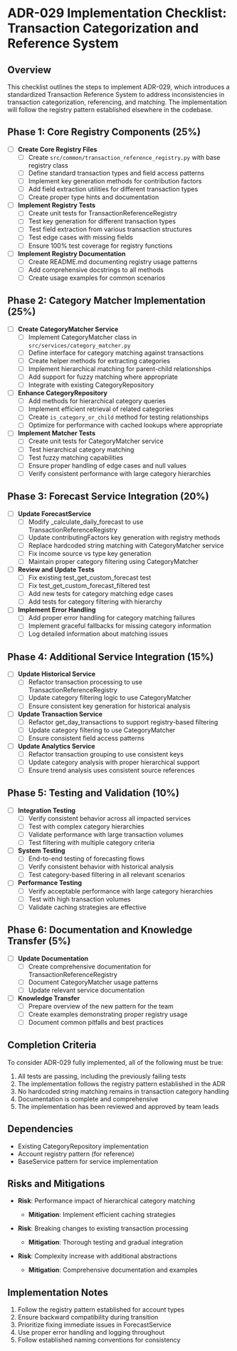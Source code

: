 # ADR-029 Implementation Checklist: Transaction Categorization and Reference System

## Overview

This checklist outlines the steps to implement ADR-029, which introduces a standardized Transaction Reference System to address inconsistencies in transaction categorization, referencing, and matching. The implementation will follow the registry pattern established elsewhere in the codebase.

## Phase 1: Core Registry Components (25%)

- [ ] **Create Core Registry Files**
  - [ ] Create `src/common/transaction_reference_registry.py` with base registry class
  - [ ] Define standard transaction types and field access patterns
  - [ ] Implement key generation methods for contribution factors
  - [ ] Add field extraction utilities for different transaction types
  - [ ] Create proper type hints and documentation

- [ ] **Implement Registry Tests**
  - [ ] Create unit tests for TransactionReferenceRegistry
  - [ ] Test key generation for different transaction types
  - [ ] Test field extraction from various transaction structures
  - [ ] Test edge cases with missing fields
  - [ ] Ensure 100% test coverage for registry functions

- [ ] **Implement Registry Documentation**
  - [ ] Create README.md documenting registry usage patterns
  - [ ] Add comprehensive docstrings to all methods
  - [ ] Create usage examples for common scenarios

## Phase 2: Category Matcher Implementation (25%)

- [ ] **Create CategoryMatcher Service**
  - [ ] Implement CategoryMatcher class in `src/services/category_matcher.py`
  - [ ] Define interface for category matching against transactions
  - [ ] Create helper methods for extracting categories
  - [ ] Implement hierarchical matching for parent-child relationships
  - [ ] Add support for fuzzy matching where appropriate
  - [ ] Integrate with existing CategoryRepository

- [ ] **Enhance CategoryRepository**
  - [ ] Add methods for hierarchical category queries
  - [ ] Implement efficient retrieval of related categories
  - [ ] Create `is_category_or_child` method for testing relationships
  - [ ] Optimize for performance with cached lookups where appropriate

- [ ] **Implement Matcher Tests**
  - [ ] Create unit tests for CategoryMatcher service
  - [ ] Test hierarchical category matching
  - [ ] Test fuzzy matching capabilities
  - [ ] Ensure proper handling of edge cases and null values
  - [ ] Verify consistent performance with large category hierarchies

## Phase 3: Forecast Service Integration (20%)

- [ ] **Update ForecastService**
  - [ ] Modify _calculate_daily_forecast to use TransactionReferenceRegistry
  - [ ] Update contributingFactors key generation with registry methods
  - [ ] Replace hardcoded string matching with CategoryMatcher service
  - [ ] Fix income source vs type key generation
  - [ ] Maintain proper category filtering using CategoryMatcher

- [ ] **Review and Update Tests**
  - [ ] Fix existing test_get_custom_forecast test
  - [ ] Fix test_get_custom_forecast_filtered test
  - [ ] Add new tests for category matching edge cases
  - [ ] Add tests for category filtering with hierarchy

- [ ] **Implement Error Handling**
  - [ ] Add proper error handling for category matching failures
  - [ ] Implement graceful fallbacks for missing category information
  - [ ] Log detailed information about matching issues

## Phase 4: Additional Service Integration (15%)

- [ ] **Update Historical Service**
  - [ ] Refactor transaction processing to use TransactionReferenceRegistry
  - [ ] Update category filtering logic to use CategoryMatcher
  - [ ] Ensure consistent key generation for historical analysis

- [ ] **Update Transaction Service**
  - [ ] Refactor get_day_transactions to support registry-based filtering
  - [ ] Update category filtering to use CategoryMatcher
  - [ ] Ensure consistent field access patterns

- [ ] **Update Analytics Service**
  - [ ] Refactor transaction grouping to use consistent keys
  - [ ] Update category analysis with proper hierarchical support
  - [ ] Ensure trend analysis uses consistent source references

## Phase 5: Testing and Validation (10%)

- [ ] **Integration Testing**
  - [ ] Verify consistent behavior across all impacted services
  - [ ] Test with complex category hierarchies
  - [ ] Validate performance with large transaction volumes
  - [ ] Test filtering with multiple category criteria

- [ ] **System Testing**
  - [ ] End-to-end testing of forecasting flows
  - [ ] Verify consistent behavior with historical analysis
  - [ ] Test category-based filtering in all relevant scenarios

- [ ] **Performance Testing**
  - [ ] Verify acceptable performance with large category hierarchies
  - [ ] Test with high transaction volumes
  - [ ] Validate caching strategies are effective

## Phase 6: Documentation and Knowledge Transfer (5%)

- [ ] **Update Documentation**
  - [ ] Create comprehensive documentation for TransactionReferenceRegistry
  - [ ] Document CategoryMatcher usage patterns
  - [ ] Update relevant service documentation

- [ ] **Knowledge Transfer**
  - [ ] Prepare overview of the new pattern for the team
  - [ ] Create examples demonstrating proper registry usage
  - [ ] Document common pitfalls and best practices

## Completion Criteria

To consider ADR-029 fully implemented, all of the following must be true:

1. All tests are passing, including the previously failing tests
2. The implementation follows the registry pattern established in the ADR
3. No hardcoded string matching remains in transaction category handling
4. Documentation is complete and comprehensive
5. The implementation has been reviewed and approved by team leads

## Dependencies

- Existing CategoryRepository implementation
- Account registry pattern (for reference)
- BaseService pattern for service implementation

## Risks and Mitigations

- **Risk**: Performance impact of hierarchical category matching
  - **Mitigation**: Implement efficient caching strategies

- **Risk**: Breaking changes to existing transaction processing
  - **Mitigation**: Thorough testing and gradual integration

- **Risk**: Complexity increase with additional abstractions
  - **Mitigation**: Comprehensive documentation and examples

## Implementation Notes

1. Follow the registry pattern established for account types
2. Ensure backward compatibility during transition
3. Prioritize fixing immediate issues in ForecastService
4. Use proper error handling and logging throughout
5. Follow established naming conventions for consistency
